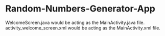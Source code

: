 # Random-Numbers-Generator-App
WelcomeScreen.java would be acting as the MainActivity.java file.
activity_welcome_screen.xml would be acting as the MainActivity.xml file.
